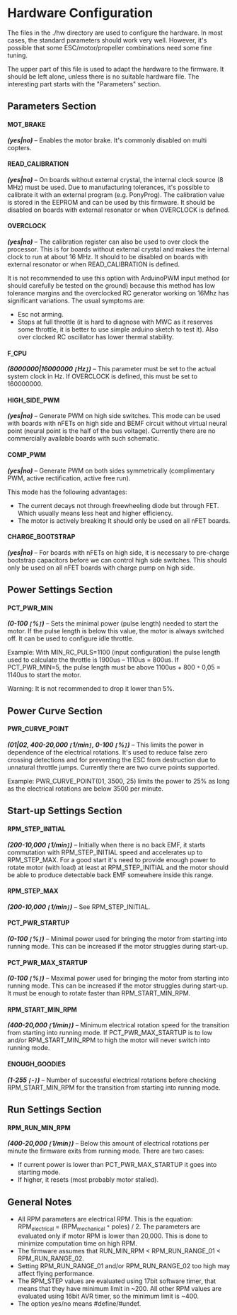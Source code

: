 # Hardware Configuration #

The files in the ./hw directory are used to configure the hardware. In most cases, the standard parameters should work very well. However, it's possible that some ESC/motor/propeller combinations need some fine tuning.

The upper part of this file is used to adapt the hardware to the firmware. It should be left alone, unless there is no suitable hardware file. The interesting part starts with the "Parameters" section.



## Parameters Section ##


#### MOT\_BRAKE ####
**_(yes|no)_** – Enables the motor brake. It's commonly disabled on multi copters.


#### READ\_CALIBRATION ####
**_(yes|no)_** – On boards without external crystal, the internal clock source (8 MHz) must be used. Due to manufacturing tolerances, it's possible to calibrate it with an external program (e.g. PonyProg). The calibration value is stored in the EEPROM and can be used by this firmware. It should be disabled on boards with external resonator or when OVERCLOCK is defined.


#### OVERCLOCK ####
**_(yes|no)_** – The calibration register can also be used to over clock the processor. This is for boards without external crystal and makes the internal clock to run at about 16 MHz. It should to be disabled on boards with external resonator or when READ\_CALIBRATION is defined.

It is not recommended to use this option with ArduinoPWM input method (or should carefully be tested on the ground) because this method has low tolerance margins and the overclocked RC generator working on 16Mhz has significant variations. The usual symptoms are:
  * Esc not arming.
  * Stops at full throttle (it is hard to diagnose with MWC as it reserves some throttle, it is better to use simple arduino sketch to test it).
Also over clocked RC oscillator has lower thermal stability.


#### F\_CPU ####
**_(8000000|16000000 `[`Hz`]`)_** – This parameter must be set to the actual system clock in Hz. If OVERCLOCK is defined, this must be set to 160000000.


#### HIGH\_SIDE\_PWM ####
**_(yes|no)_** – Generate PWM on high side switches. This mode can be used with boards with nFETs on high side and BEMF circuit without virtual neural point (neural point is the half of the bus voltage). Currently there are no commercially available boards with such schematic.


#### COMP\_PWM ####
**_(yes|no)_** – Generate PWM on both sides symmetrically (complimentary PWM, active rectification, active free run).

This mode has the following advantages:
  * The current decays not through freewheeling diode but through FET. Which usually means less heat and higher efficiency.
  * The motor is actively breaking
It should only be used on all nFET boards.


#### CHARGE\_BOOTSTRAP ####
**_(yes|no)_** – For boards with nFETs on high side, it is necessary to pre-charge bootstrap capacitors before we can control high side switches. This should only be used on all nFET boards with charge pump on high side.



## Power Settings Section ##


#### PCT\_PWR\_MIN ####
**_(0-100 `[`%`]`)_** – Sets the minimal power (pulse length) needed to start the motor. If the pulse length is below this value, the motor is always switched off. It can be used to configure idle throttle.

Example: With MIN\_RC\_PULS=1100 (input configuration) the pulse length used to calculate the throttle is 1900us – 1110us = 800us. If  PCT\_PWR\_MIN=5, the pulse length must be above 1100us + 800 `*` 0,05 = 1140us to start the motor.

Warning: It is not recommended to drop it lower than 5%.



## Power Curve Section ##


#### PWR\_CURVE\_POINT ####
**_(01|02, 400-20,000 `[`1/min`]`, 0-100 `[`%`]`)_** – This limits the power in dependence of the electrical rotations. It's used to reduce false zero crossing detections and for preventing the ESC from destruction due to unnatural throttle jumps. Currently there are two curve points supported.

Example: PWR\_CURVE\_POINT(01, 3500, 25) limits the power to 25% as long as the electrical rotations are below 3500 per minute.



## Start-up Settings Section ##

#### RPM\_STEP\_INITIAL ####
**_(200-10,000 `[`1/min`]`)_** – Initially when there is no back EMF, it starts commutation with RPM\_STEP\_INITIAL speed and accelerates up to RPM\_STEP\_MAX. For a good start it's need to provide enough power to rotate motor (with load) at least at RPM\_STEP\_INITIAL and the motor should be able to produce detectable back EMF somewhere inside this range.


#### RPM\_STEP\_MAX ####
**_(200-10,000 `[`1/min`]`)_** – See RPM\_STEP\_INITIAL.


#### PCT\_PWR\_STARTUP ####
**_(0-100 `[`%`]`)_** – Minimal power used for bringing the motor from starting into running mode. This can be increased if the motor struggles during start-up.


#### PCT\_PWR\_MAX\_STARTUP ####
**_(0-100 `[`%`]`)_** – Maximal power used for bringing the motor from starting into running mode. This can be increased if the motor struggles during start-up. It must be enough to rotate faster than RPM\_START\_MIN\_RPM.


#### RPM\_START\_MIN\_RPM ####
**_(400-20,000 `[`1/min`]`)_** – Minimum electrical rotation speed for the transition from starting into running mode. If PCT\_PWR\_MAX\_STARTUP is to low and/or RPM\_START\_MIN\_RPM to high the motor will never switch into running mode.


#### ENOUGH\_GOODIES ####
**_(1-255 `[`-`]`)_** – Number of successful electrical rotations before checking RPM\_START\_MIN\_RPM for the transition from starting into running mode.



## Run Settings Section ##

#### RPM\_RUN\_MIN\_RPM ####
**_(400-20,000 `[`1/min`]`)_** – Below this amount of electrical rotations per minute the firmware exits from running mode. There are two cases:
  * If current power is lower than PCT\_PWR\_MAX\_STARTUP it goes into starting mode.
  * If higher, it resets (most probably motor stalled).



## General Notes ##

  * All RPM parameters are electrical RPM. This is the equation: RPM<sub>electrical</sub> = (RPM<sub>mechanical</sub> `*` poles) / 2. The parameters are evaluated only if motor RPM is lower than 20,000. This is done to minimize computation time on high RPM.
  * The firmware assumes that RUN\_MIN\_RPM < RPM\_RUN\_RANGE\_01 < RPM\_RUN\_RANGE\_02.
  * Setting RPM\_RUN\_RANGE\_01 and/or RPM\_RUN\_RANGE\_02 too high may affect flying performance.
  * The RPM\_STEP values are evaluated using 17bit software timer, that means that they have minimum limit in ~200. All other RPM values are evaluated using 16bit AVR timer, so the minimum limit is ~400.
  * The option yes/no means #define/#undef.